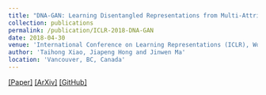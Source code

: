 ```yaml
---
title: "DNA-GAN: Learning Disentangled Representations from Multi-Attribute Images"
collection: publications
permalink: /publication/ICLR-2018-DNA-GAN
date: 2018-04-30
venue: 'International Conference on Learning Representations (ICLR), Workshop Track'
author: 'Taihong Xiao, Jiapeng Hong and Jinwen Ma'
location: 'Vancouver, BC, Canada'
---
```


[[Paper]](https://openreview.net/pdf?id=rkX1FF_UM)
[[ArXiv]](https://arxiv.org/abs/1711.05415v2)
[[GitHub]](https://github.com/Prinsphield/DNA-GAN)


